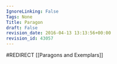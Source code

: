 ```yaml
---
IgnoreLinking: False
Tags: None
Title: Paragon
draft: False
revision_date: 2016-04-13 13:13:56+00:00
revision_id: 43057
---
```


#REDIRECT [[Paragons and Exemplars]]